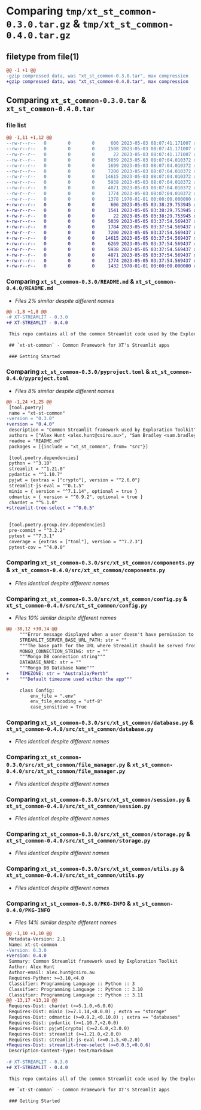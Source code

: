 # Comparing `tmp/xt_st_common-0.3.0.tar.gz` & `tmp/xt_st_common-0.4.0.tar.gz`

## filetype from file(1)

```diff
@@ -1 +1 @@
-gzip compressed data, was "xt_st_common-0.3.0.tar", max compression
+gzip compressed data, was "xt_st_common-0.4.0.tar", max compression
```

## Comparing `xt_st_common-0.3.0.tar` & `xt_st_common-0.4.0.tar`

### file list

```diff
@@ -1,11 +1,12 @@
--rw-r--r--   0        0        0      606 2023-05-03 08:07:41.171007 xt_st_common-0.3.0/README.md
--rw-r--r--   0        0        0     1508 2023-05-03 08:07:41.171007 xt_st_common-0.3.0/pyproject.toml
--rw-r--r--   0        0        0       22 2023-05-03 08:07:41.171007 xt_st_common-0.3.0/src/xt_st_common/__init__.py
--rw-r--r--   0        0        0     5039 2023-05-03 08:07:04.010372 xt_st_common-0.3.0/src/xt_st_common/components.py
--rw-r--r--   0        0        0     1699 2023-05-03 08:07:04.010372 xt_st_common-0.3.0/src/xt_st_common/config.py
--rw-r--r--   0        0        0     7200 2023-05-03 08:07:04.010372 xt_st_common-0.3.0/src/xt_st_common/database.py
--rw-r--r--   0        0        0    14615 2023-05-03 08:07:04.010372 xt_st_common-0.3.0/src/xt_st_common/file_manager.py
--rw-r--r--   0        0        0     5938 2023-05-03 08:07:04.010372 xt_st_common-0.3.0/src/xt_st_common/session.py
--rw-r--r--   0        0        0     4871 2023-05-03 08:07:04.010372 xt_st_common-0.3.0/src/xt_st_common/storage.py
--rw-r--r--   0        0        0     1774 2023-05-03 08:07:04.010372 xt_st_common-0.3.0/src/xt_st_common/utils.py
--rw-r--r--   0        0        0     1378 1970-01-01 00:00:00.000000 xt_st_common-0.3.0/PKG-INFO
+-rw-r--r--   0        0        0      606 2023-05-05 03:38:29.753945 xt_st_common-0.4.0/README.md
+-rw-r--r--   0        0        0     1541 2023-05-05 03:38:29.753945 xt_st_common-0.4.0/pyproject.toml
+-rw-r--r--   0        0        0       22 2023-05-05 03:38:29.753945 xt_st_common-0.4.0/src/xt_st_common/__init__.py
+-rw-r--r--   0        0        0     5039 2023-05-05 03:37:54.569437 xt_st_common-0.4.0/src/xt_st_common/components.py
+-rw-r--r--   0        0        0     1784 2023-05-05 03:37:54.569437 xt_st_common-0.4.0/src/xt_st_common/config.py
+-rw-r--r--   0        0        0     7200 2023-05-05 03:37:54.569437 xt_st_common-0.4.0/src/xt_st_common/database.py
+-rw-r--r--   0        0        0    14615 2023-05-05 03:37:54.569437 xt_st_common-0.4.0/src/xt_st_common/file_manager.py
+-rw-r--r--   0        0        0     6269 2023-05-05 03:37:54.569437 xt_st_common-0.4.0/src/xt_st_common/fs_upload_page.py
+-rw-r--r--   0        0        0     5938 2023-05-05 03:37:54.569437 xt_st_common-0.4.0/src/xt_st_common/session.py
+-rw-r--r--   0        0        0     4871 2023-05-05 03:37:54.569437 xt_st_common-0.4.0/src/xt_st_common/storage.py
+-rw-r--r--   0        0        0     1774 2023-05-05 03:37:54.569437 xt_st_common-0.4.0/src/xt_st_common/utils.py
+-rw-r--r--   0        0        0     1432 1970-01-01 00:00:00.000000 xt_st_common-0.4.0/PKG-INFO
```

### Comparing `xt_st_common-0.3.0/README.md` & `xt_st_common-0.4.0/README.md`

 * *Files 2% similar despite different names*

```diff
@@ -1,8 +1,8 @@
-# XT-STREAMLIT - 0.3.0
+# XT-STREAMLIT - 0.4.0
 
 This repo contains all of the common Streamlit code used by the Exploration Toolkit and CMR's Discovery Program.
 
 ## `xt-st-common` - Common Framework for XT's Streamlit apps
 
 ### Getting Started
```

### Comparing `xt_st_common-0.3.0/pyproject.toml` & `xt_st_common-0.4.0/pyproject.toml`

 * *Files 8% similar despite different names*

```diff
@@ -1,24 +1,25 @@
 [tool.poetry]
 name = "xt-st-common"
-version = "0.3.0"
+version = "0.4.0"
 description = "Common Streamlit framework used by Exploration Toolkit"
 authors = ["Alex Hunt <alex.hunt@csiro.au>", "Sam Bradley <sam.bradley@csiro.au>", "John Hille <john.hille@csiro.au>"]
 readme = "README.md"
 packages = [{include = "xt_st_common", from= "src"}]
 
 [tool.poetry.dependencies]
 python = "^3.10"
 streamlit = "^1.21.0"
 pydantic = "^1.10.7"
 pyjwt = {extras = ["crypto"], version = "^2.6.0"}
 streamlit-js-eval = "^0.1.5"
 minio = { version = "^7.1.14", optional = true }
 odmantic = { version = "^0.9.2", optional = true }
 chardet = "^5.1.0"
+streamlit-tree-select = "^0.0.5"
 
 
 [tool.poetry.group.dev.dependencies]
 pre-commit = "^3.2.2"
 pytest = "^7.3.1"
 coverage = {extras = ["toml"], version = "^7.2.3"}
 pytest-cov = "^4.0.0"
```

### Comparing `xt_st_common-0.3.0/src/xt_st_common/components.py` & `xt_st_common-0.4.0/src/xt_st_common/components.py`

 * *Files identical despite different names*

### Comparing `xt_st_common-0.3.0/src/xt_st_common/config.py` & `xt_st_common-0.4.0/src/xt_st_common/config.py`

 * *Files 10% similar despite different names*

```diff
@@ -30,12 +30,14 @@
     """Error message displayed when a user doesn't have permission to use the app"""
     STREAMLIT_SERVER_BASE_URL_PATH: str = ""
     """The base path for the URL where Streamlit should be served from"""
     MONGO_CONNECTION_STRING: str = ""
     """Mongo DB connection string"""
     DATABASE_NAME: str = ""
     """Mongo DB Database Name"""
+    TIMEZONE: str = "Australia/Perth"
+    """Default timezone used within the app"""
 
     class Config:
         env_file = ".env"
         env_file_encoding = "utf-8"
         case_sensitive = True
```

### Comparing `xt_st_common-0.3.0/src/xt_st_common/database.py` & `xt_st_common-0.4.0/src/xt_st_common/database.py`

 * *Files identical despite different names*

### Comparing `xt_st_common-0.3.0/src/xt_st_common/file_manager.py` & `xt_st_common-0.4.0/src/xt_st_common/file_manager.py`

 * *Files identical despite different names*

### Comparing `xt_st_common-0.3.0/src/xt_st_common/session.py` & `xt_st_common-0.4.0/src/xt_st_common/session.py`

 * *Files identical despite different names*

### Comparing `xt_st_common-0.3.0/src/xt_st_common/storage.py` & `xt_st_common-0.4.0/src/xt_st_common/storage.py`

 * *Files identical despite different names*

### Comparing `xt_st_common-0.3.0/src/xt_st_common/utils.py` & `xt_st_common-0.4.0/src/xt_st_common/utils.py`

 * *Files identical despite different names*

### Comparing `xt_st_common-0.3.0/PKG-INFO` & `xt_st_common-0.4.0/PKG-INFO`

 * *Files 14% similar despite different names*

```diff
@@ -1,10 +1,10 @@
 Metadata-Version: 2.1
 Name: xt-st-common
-Version: 0.3.0
+Version: 0.4.0
 Summary: Common Streamlit framework used by Exploration Toolkit
 Author: Alex Hunt
 Author-email: alex.hunt@csiro.au
 Requires-Python: >=3.10,<4.0
 Classifier: Programming Language :: Python :: 3
 Classifier: Programming Language :: Python :: 3.10
 Classifier: Programming Language :: Python :: 3.11
@@ -13,17 +13,18 @@
 Requires-Dist: chardet (>=5.1.0,<6.0.0)
 Requires-Dist: minio (>=7.1.14,<8.0.0) ; extra == "storage"
 Requires-Dist: odmantic (>=0.9.2,<0.10.0) ; extra == "databases"
 Requires-Dist: pydantic (>=1.10.7,<2.0.0)
 Requires-Dist: pyjwt[crypto] (>=2.6.0,<3.0.0)
 Requires-Dist: streamlit (>=1.21.0,<2.0.0)
 Requires-Dist: streamlit-js-eval (>=0.1.5,<0.2.0)
+Requires-Dist: streamlit-tree-select (>=0.0.5,<0.0.6)
 Description-Content-Type: text/markdown
 
-# XT-STREAMLIT - 0.3.0
+# XT-STREAMLIT - 0.4.0
 
 This repo contains all of the common Streamlit code used by the Exploration Toolkit and CMR's Discovery Program.
 
 ## `xt-st-common` - Common Framework for XT's Streamlit apps
 
 ### Getting Started
```

